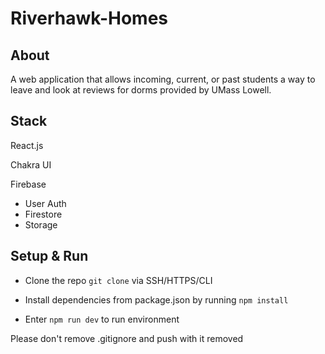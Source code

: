 # Riverhawk-Homes

## About
A web application that allows incoming, current, or past students a way to leave and look at reviews for dorms provided by UMass Lowell.
## Stack
React.js

Chakra UI

Firebase
- User Auth
- Firestore
- Storage
## Setup & Run

- Clone the repo `git clone` via SSH/HTTPS/CLI
- Install dependencies from package.json by running `npm install`

- Enter `npm run dev` to run environment

Please don't remove .gitignore and push with it removed
